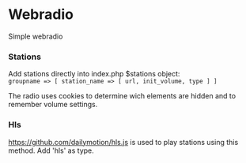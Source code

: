 # Webradio
Simple webradio

### Stations
Add stations directly into index.php $stations object:  
    `groupname => [ station_name => [ url, init_volume, type ] ]`

The radio uses cookies to determine wich elements are hidden and to remember volume settings.

### Hls 
https://github.com/dailymotion/hls.js is used to play stations using this method. Add 'hls' as type.

